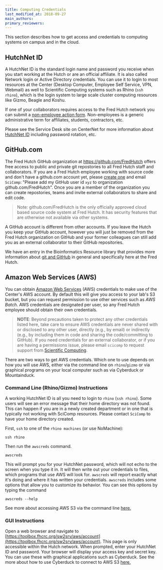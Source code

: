 ```yaml
---
title: Computing Credentials
last_modified_at: 2018-09-27
main_authors:
primary_reviewers:
---
```


This section describes how to get access and credentials to computing systems on campus and in the cloud.

## HutchNet ID

A HutchNet ID is the standard login name and password you receive when you start working at the Hutch or are an official affiliate. It is also called Network login or Active Directory credentials. You can use it to login to most resources at the Center (Desktop Computer, Employee Self Service, VPN, Webmail) as well to Scientific Computing systems such as Rhino (`ssh rhino`), which is the login system to large scale cluster computing resources like Gizmo, Beagle and Koshu.

If one of your collaborators requires access to the Fred Hutch network you can submit a [non-employee action form](https://centernet.fredhutch.org/cn/f/hr/lcex/non-employee-action-form.html). Non-employees is a generic administrative term for affiliates, students, contractors, etc.

Please see the Service Desk site on CenterNet for more information about [HutchNet ID](https://centernet.fredhutch.org/cn/u/center-it/help-desk.html) including password rotation, etc.

## GitHub.com

The Fred Hutch GitHub organization at https://github.com/FredHutch offers free access to public and private git repostories to all Fred Hutch staff and collaborators. If you are a Fred Hutch employee working with source code and don't have a github.com account yet, please [create one](https://github.com/join) and email `SciComp`: "Please add my GitHub user id `xyz` to organization github.com/FredHutch". Once you are a member of the organization you can create repostories, teams and invite external collaborators to share and edit code.

>Note: github.com/FredHutch is the only officially approved cloud based source code system at Fred Hutch. It has security features that are otherwise not available via other systems.

A GitHub account is different from other accounts. If you leave the Hutch you keep your GitHub account, however you will just be removed from the Fred Hutch organization on GitHub and your former colleagues can still add you as an external collaborator to their GitHub repositories.

We have an entry in the Bioinformatics Resource library that provides more information about [git and GitHub](/bioinformatics/compute_github/) in general and specifically here at the Fred Hutch.  

## Amazon Web Services (AWS)

You can obtain [Amazon Web Services](https://aws.amazon.com/) (AWS) credentials to make use of the Center's AWS account. By default this will give you access to your lab's S3 bucket, but you can request permission to use other services such as _AWS Batch_.  AWS credentials are designated per user, so any Fred Hutch employee should obtain their own credentials.

>**NOTE**: Beyond precautions taken to protect any other credentials listed here, take care to ensure AWS credentials are never shared with or disclosed to any other user, directly (e.g., by email) or indirectly (e.g., by including them in code and sharing the code/committing to GitHub).  If you need credentials for an external collaborator, or if you are having a permissions issue, please email `scicomp` to request support from [Scientific Computing](https://centernet.fredhutch.org/cn/u/center-it/cio/scicomp.html).

There are two ways to get AWS credentials. Which one to use depends on how you will use AWS, either via the command line on `rhino`/`gizmo` or via graphical programs on your local computer such as via Cyberduck or Mountainduck.


### Command Line (Rhino/Gizmo) Instructions

A working HutchNet ID is all you need to login to `rhino` (`ssh rhino`). Some users will see an error message that their home directory was not found. This can happen if you are in a newly created department or in one that is typically not working with SciComp resources. Please contact `SciComp` to have your home directory created.


First, `ssh` to one of the `rhino machines` (or use NoMachine):

```
ssh rhino
```

Then run the `awscreds` command.

```
awscreds
```

This will prompt you for your HutchNet password, which will not echo to the screen when you type it in.  It will then write out your credentials to files, which programs that use AWS will look for. `awscreds` will report exactly what it's doing and where it has written your credentials. `awscreds` includes some options that allow you to customize its behavior. You can see this options by typing the command

```
awscreds --help
```

See more about accessing AWS S3 via the command line [here.](/computing/store_collaboration/)


### GUI Instructions

Open a web browser and navigate to [https://toolbox.fhcrc.org/sw2srv/aws/account](https://toolbox.fhcrc.org/sw2srv/aws/account).
This page is only accessible within the Hutch network. When prompted, enter your HutchNet ID and password. Your browser will display your access key and secret key. You can use these with graphical applications such as Cyberduck. See the more about how to use Cyberduck to connect to AWS S3 [here.](/computing/store_collaboration/)
